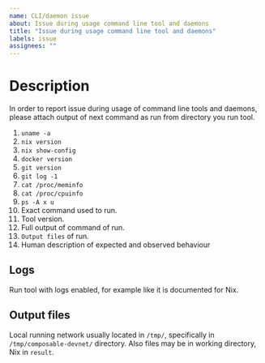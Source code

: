 ```yaml
---
name: CLI/daemon issue
about: Issue during usage command line tool and daemons
title: "Issue during usage command line tool and daemons"
labels: issue
assignees: ""
---
```


# Description

In order to report issue during usage of command line tools and daemons,
please attach output of next command as run from directory you run tool.

1. `uname -a`
2. `nix version`
3. `nix show-config`
4. `docker version`
5. `git version`
6. `git log -1`
7. `cat /proc/meminfo`
8. `cat /proc/cpuinfo`
9. `ps -A x u`
10. Exact command used to run.
11. Tool version.
13. Full output of command of run.
14. `Output files` of run.
15. Human description of expected and observed behaviour

## Logs

Run tool with logs enabled, for example like it is documented for Nix.

##  Output files

Local running network usually located in `/tmp/`, specifically in `/tmp/composable-devnet/` directory. 
Also files may be in working directory, Nix in `result`. 
